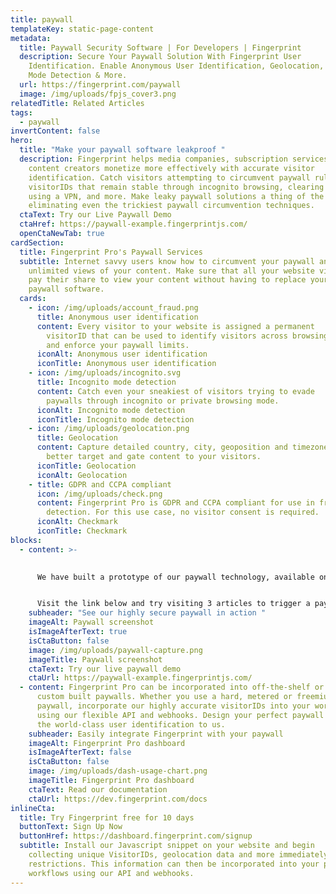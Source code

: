 ```yaml
---
title: paywall
templateKey: static-page-content
metadata:
  title: Paywall Security Software | For Developers | Fingerprint
  description: Secure Your Paywall Solution With Fingerprint User
    Identification. Enable Anonymous User Identification, Geolocation, Incognito
    Mode Detection & More.
  url: https://fingerprint.com/paywall
  image: /img/uploads/fpjs_cover3.png
relatedTitle: Related Articles
tags:
  - paywall
invertContent: false
hero:
  title: "Make your paywall software leakproof "
  description: Fingerprint helps media companies, subscription services and
    content creators monetize more effectively with accurate visitor
    identification. Catch visitors attempting to circumvent paywall rules with
    visitorIDs that remain stable through incognito browsing, clearing cookies,
    using a VPN, and more. Make leaky paywall solutions a thing of the past by
    eliminating even the trickiest paywall circumvention techniques.
  ctaText: Try our Live Paywall Demo
  ctaHref: https://paywall-example.fingerprintjs.com/
  openCtaNewTab: true
cardSection:
  title: Fingerprint Pro's Paywall Services
  subtitle: Internet savvy users know how to circumvent your paywall and get
    unlimited views of your content. Make sure that all your website visitors
    pay their share to view your content without having to replace your existing
    paywall software.
  cards:
    - icon: /img/uploads/account_fraud.png
      title: Anonymous user identification
      content: Every visitor to your website is assigned a permanent
        visitorID that can be used to identify visitors across browsing sessions
        and enforce your paywall limits.
      iconAlt: Anonymous user identification
      iconTitle: Anonymous user identification
    - icon: /img/uploads/incognito.svg
      title: Incognito mode detection
      content: Catch even your sneakiest of visitors trying to evade
        paywalls through incognito or private browsing mode.
      iconAlt: Incognito mode detection
      iconTitle: Incognito mode detection
    - icon: /img/uploads/geolocation.png
      title: Geolocation
      content: Capture detailed country, city, geoposition and timezone to
        better target and gate content to your visitors.
      iconTitle: Geolocation
      iconAlt: Geolocation
    - title: GDPR and CCPA compliant
      icon: /img/uploads/check.png
      content: Fingerprint Pro is GDPR and CCPA compliant for use in fraud
        detection. For this use case, no visitor consent is required.
      iconAlt: Checkmark
      iconTitle: Checkmark
blocks:
  - content: >-
      

      We have built a prototype of our paywall technology, available online for testing.


      Visit the link below and try visiting 3 articles to trigger a paywall modal. Next, try to circumvent the paywall by browsing in incognito mode!
    subheader: "See our highly secure paywall in action "
    imageAlt: Paywall screenshot
    isImageAfterText: true
    isCtaButton: false
    image: /img/uploads/paywall-capture.png
    imageTitle: Paywall screenshot
    ctaText: Try our live paywall demo
    ctaUrl: https://paywall-example.fingerprintjs.com/
  - content: Fingerprint Pro can be incorporated into off-the-shelf or
      custom built paywalls. Whether you use a hard, metered or freemium
      paywall, incorporate our highly accurate visitorIDs into your workflows
      using our flexible API and webhooks. Design your perfect paywall and leave
      the world-class user identification to us.
    subheader: Easily integrate Fingerprint with your paywall
    imageAlt: Fingerprint Pro dashboard
    isImageAfterText: false
    isCtaButton: false
    image: /img/uploads/dash-usage-chart.png
    imageTitle: Fingerprint Pro dashboard
    ctaText: Read our documentation
    ctaUrl: https://dev.fingerprint.com/docs
inlineCta:
  title: Try Fingerprint free for 10 days
  buttonText: Sign Up Now
  buttonHref: https://dashboard.fingerprint.com/signup
  subtitle: Install our Javascript snippet on your website and begin
    collecting unique VisitorIDs, geolocation data and more immediately with no
    restrictions. This information can then be incorporated into your paywall
    workflows using our API and webhooks.
---
```

